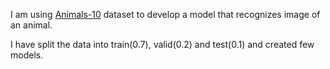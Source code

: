 I am using [Animals-10](https://www.kaggle.com/datasets/alessiocorrado99/animals10/data) dataset to develop a model that recognizes image of an animal.

I have split the data into train(0.7), valid(0.2) and test(0.1) and created few models.
